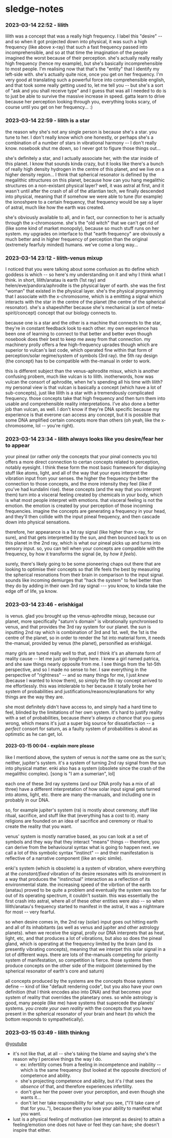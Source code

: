 # sledge-notes

### 2023-03-14 22:52 - lilith

lilith was a concept that was a really high frequency. I label this "desire" -- and so when it got projected down into physical, it was such a high frequency (like above x-ray) that such a fast frequency passed into incomprehensible, and so at that time the imagination of the people imagined the worst because of their perception. she's actually really really high frequency (hence my example), but she's basically incomprehensible to most people. I'm realising now that that's the "entity" that I identify my left-side with. she's actually quite nice, once you get on her frequency. I'm very good at translating such a powerful force into comprehensible english, and that took some really getting used to, let me tell you -- but she's a sort of "ask and you shall receive type" and I guess that was all I needed to do is to just be able to survive the massive increase in speed. gatta learn to drive because her perception looking through you, everything looks scary, of course until you get on her frequency... :)

### 2023-03-14 22:59 - lilith is a star

the reason why she's not any single person is because she's a star. you tune to her. I don't really know which one honestly, or perhaps she's a combination of a number of stars in vibrational harmony -- I don't really know. nosebook shut me down, so I never got to figure those things out...

she's definitely a star, and I actually associate her, with the star inside of this planet. I know that sounds kinda crazy, but it looks like there's a bunch of really high density hydrogen in the centre of this planet, and we live on a higher density region... I think that spherical resonator is defined by the megalithic sttructures on this planet, because how can you hang megalithic structures on a non-existant physical layer? well, it was astral at first, and it wasn't until after the crash of all of the atlantian tech, we finally descended into physical, meaning that if somehow we were able to tune (for example) the ionoshpere to a certain frequency, that frequency would be say a layer of astral, much like how the earth was created.

she's obviously available to all, and in fact, our connection to her is actually through the x-chromosome. she's the "old witch" that we can't get rid of (like some kind of market monopoly), because so much stuff runs on her system. my upgrades on interface to that "earth frequency" are obviously a much better and in higher frequency of perception than the original (extremely fearfuly minded) humans. we've come a long way...

### 2023-03-14 23:12 - lilith-venus mixup

I noticed that you were talking about some confusion as tto define which goddess is which -- so here's my understanding on it and why I think what I think. in short, lilith/anatau is earth (1st ray) and helen/eve/pandora/aphrodite is the physical layer of earth. she was the first "woman" that existed in the physical layer. she's the physical programming that I associate with the x-chromosome, which is a emitting a signal which interacts with the star in the centre of the planet (the centre of the spherical resonator). she's a shapeshifter because she's mechanical (a sort of meta-spirit/concept) concept that our biology connects to.

because one is a star and the other is a machine that connects to the star, they're in constant feedback look to each other. my own experience has been one of learning to connect to that better and better even though nosebook does their best to keep me away from that connection. my machinery prolly offers a few high-frequency uprades though which are superior to vulcan's last code, which operated fine within that form of perception/solar regime/system of symbols (3rd ray). the 5th ray design (the concept) has to be compatible with the-manual in order to work.

this is different subject than the venus-aphrodite misux, which is another confusing probem, much like vulcan is to lilith. inotherwords, how was vulcan the consort of aphrodite, when he's spending all his time with lilith? my personal view is that vulcan is basically a concept (which have a lot of sub-concepts), just like lilith is a star with a tremendously complicated frequency. those concepts take that high frequency and then turn them into usable and comprehensible reality interpretations. I've also done a better job than vulcan, as well. I don't know if they're DNA specific because my experience is that everone can access any concept, but it is possible that some DNA amplified certain concepts more than others (oh yeah, like the x-chromosome, lol -- you're right).

### 2023-03-14 23:34 - lilith always looks like you desire/fear her to appear

your pineal (or rather *only* the concepts that your pinal connects you to) offers a more direct connection to certan concepts related to perception, notably eyesight. I think these form the most basic framework for displaying stuff like atoms, light, and all of the way that your eyes interpret the vibration input from your senses. the higher the frequency the better the connection to those concepts, and the more intensity they feel (like if you've had kundalini rise). these concepts (and the way that you interpret them) turn into a visceral feeling created by chemicals in your body, which is what most people interpret with emotions. that visceral feeling is not the emotion. the emotion is created by your perception of those incoming frequencies. imagine the concepts are generating a frequency in your head, and they'll then collide with the input pineal frequency, and then cascade down into physical sensations.

therefore, her appearance is a 1st ray signal (like higher than x-ray, for sure), and that gets interpretted by the sun, and then bounced back to us on this planet in the 2nd ray, which is what our pineal picks up and turns into sensory input. so, you can tell when your concepts are compatible with the frequency, by how it transforms the signal (ie, by *how it feels*).

surely, there's likely going to be some pioneering chaps out there that are looking to optimise their concepts so that life feels the best by measuring the spherical resonations from their brain in comparison to the input signal. sounds like incoming demiurges that "hack the system" to feel better than they do by adding in their own 3rd ray signal --- you know, to kinda take the edge off of life, ya know.

### 2023-03-14 23:46 - erishkigal

is venus. glad you brought up the venus-aphrodite mixup, because our planet, more specifically "saturn's domain" is vibrationally synchronised to venus, and that provides the 3rd ray system for our planet. the sun is inputting 2nd ray which is combination of 3rd and 1st. well, the 1st is the centre of the planet, so in order to render the 1st into material form, it needs the-manual, provided by venus (the planet), personified as erishkigal.

many girls are tuned really well to that, and I think it's an alternate form of reality cause -- let me just go longform here. I knew a girl named patrica, and she saw things nearly opposite from me. I see things from the 1st-5th perspective, and so I made no sense to her. I saw everything in the perspective of "rightness" -- and so many things for me, I just *knew* (because I wanted to know them), so simply the 5th ray concept arrived to me effortlessly. this was intolerable to her because it totally broke her system of probabilities and justifications/reaxons/explanations for why things are the way they are.

she most definitely didn't have access to, and simply had a hard time to feel, blinded by the limitations of her own system. it's hard to justify reality with a set of probabilities, because *there's always a chance* that you guess wrong, which means it's just a super big source for dissatisfaction -- a *perfect* consort for saturn, as a faulty system of probabilities is about as optimstic as he can get, lol.

#### 2023-03-15 00:04 - explain more please

like I mentiond above, the system of venus is *not* the same one as the sun's; neither, jupiter's system. it's a system of turning 2nd ray signal from the sun into physical matter. enki also has a system (obsolete since the crash of the megalithic complex). [song is "I am a sumerian", lol]

each one of these 3rd ray systems (and our DNA prolly has a mix of all three) have a different interpretation of how solar input signal gets turned into atoms, light, etc. there are many the-manuals, and including one in probably in our DNA.

so, for example jupiter's system (ra) is mostly about ceremony, stuff like ritual, sacrifice, and stuff like that (everything has a cost to it). many religions are founded on an idea of sacrifice and ceremony or ritual to create the reality that you want.

venus' system is mostly narrative based, as you can look at a set of symbols and they way that they interact "means" things -- therefore, you can derive from the behavioural syntax what is going to happen next. we call a lot of this symbolic syntax "instinct" -- and their manifestation is reflective of a narrative component (like an epic simile).

enki's system (which is obsolete) is a system of vibration, where everything at the *constant/fixed* vibration of its desire resonates with its environment in a way that produces the "instinctual" interaction as a reflection of its environmental state. the increasing speed of the vibrtion of the earth (anatau) proved to be quite a problem and eventually the system was too far out of its operating spectrum, it couldn't sustain. this was essentially the first crash into astral, where all of these other entities were also -- so when lilith/anatau's frequency started to manifest in the astral, it was a nightmare for most -- very fearful.

so when desire comes in, the 2nd ray (solar) input goes out hitting earth and all of its inhabitants (as well as venus and jupiter and other astrology planets). when we receive the signal, prolly our DNA interprets that as heat, light, etc, and that produces a lot of vibrations, but also so does the pineal gland, which is operating at the frequency limited by the brain (and its presently vibrating concepts), meaning that we interpet this solar signal in a lot of different ways. there are lots of the-manuals competing for priority system of manifestation, so competition is fierce. those systems then produce concepts on the other side of the midpoint (determined by the spherical resonator of earth's core and saturn)

all concepts produced by the systems are the concepts those systems define -- kind of like "default rendering code", but you also have your own definition (that I think encodes also into DNA) and that becomes your system of reality that overrides the planetary ones. so while astrology is good, many people (like me) have systems that supercede the planets' systems. *you create your own reality* with the concepts that you have present in the spherical resonator of your brain and heart (to which the bottom responds to sympathetically).

### 2023-03-15 03:49 - lilith thinkng

@[youtube](https://youtu.be/dcNCIewWhBs)

- it's not like that, at all -- she's taking the blame and saying she's the reason why I perceive things the way I do.
  - ex: infertility comes from a feeling in incompetence and inability -- which is the same frequency (but looked at the opposite direction) of competence and ability.
  - she's projecting competence and ability, but it's *I* that sees the *absence* of that, and therefore experiences infertility.
  - don't give her the power over your perception, and even though she wants it...
  - don't let her take responsibility for what you see, ("I'll take care of that for you.."), because then you lose your ability to manifest what you want.
- lust is a physical feeling of motivation (we interpret as desire) to attain a feeling/emotion one does not have or feel they can have; she doesn't inspire that either.
